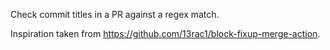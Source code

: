 Check commit titles in a PR against a regex match.

Inspiration taken from https://github.com/13rac1/block-fixup-merge-action.
